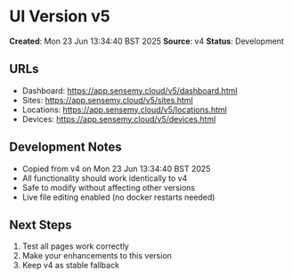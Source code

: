 # UI Version v5

**Created**: Mon 23 Jun 13:34:40 BST 2025
**Source**: v4
**Status**: Development

## URLs
- Dashboard: https://app.sensemy.cloud/v5/dashboard.html
- Sites: https://app.sensemy.cloud/v5/sites.html
- Locations: https://app.sensemy.cloud/v5/locations.html
- Devices: https://app.sensemy.cloud/v5/devices.html

## Development Notes
- Copied from v4 on Mon 23 Jun 13:34:40 BST 2025
- All functionality should work identically to v4
- Safe to modify without affecting other versions
- Live file editing enabled (no docker restarts needed)

## Next Steps
1. Test all pages work correctly
2. Make your enhancements to this version
3. Keep v4 as stable fallback
